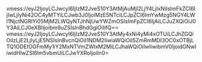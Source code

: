 vmess://eyJ2IjoyLCJwcyI6IjIzM2JveS10Y3AtMjAuMjI2LjY4LjIxNiIsImFkZCI6IjIwLjIyNi42OC4yMTYiLCJwb3J0IjoiMzE5NTciLCJpZCI6ImYwMzg5NGY4LWI1NjctNGRlYi05MjM2LWQyNTJhNjUwYWZmOSIsImFpZCI6IjAiLCJuZXQiOiJ0Y3AiLCJ0eXBlIjoibm9uZSIsInBhdGgiOiIifQ==
vmess://eyJ2IjoyLCJwcyI6IjIzM2JveS10Y3AtMy4xNi4yMi4xOTUiLCJhZGQiOiIzLjE2LjIyLjE5NSIsInBvcnQiOiI1NDM2IiwiaWQiOiI5ZmRmMDI3OC0xOTBjLTQ1ODEtOGFmMy1iY2MxNTVmZWIxM2MiLCJhaWQiOiIwIiwibmV0IjoidGNwIiwidHlwZSI6Im5vbmUiLCJwYXRoIjoiIn0=
